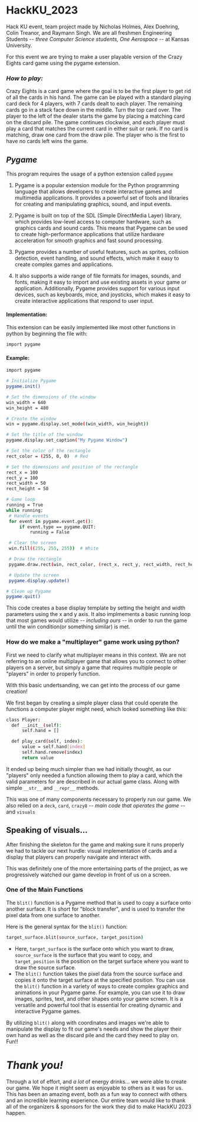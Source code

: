 # HackKU_2023
Hack KU event, team project made by Nicholas Holmes, Alex Doehring, Colin Treanor, and Raymann Singh.
We are all freshmen Engineering Students -- *three Computer Science students, One Aerospace* -- at Kansas University.

For this event we are trying to make a user playable version of the Crazy Eights card game using the pygame extension.

### <align center> *_How to play:_* ###
  Crazy Eights is a card game where the goal is to be the first player to get rid of all the cards in his hand. The game can be played with a standard playing card deck for 4 players, with 7 cards dealt to each player. The remaining cards go in a stack face down in the middle. Turn the top card over. The player to the left of the dealer starts the game by placing a matching card on the discard pile. The game continues clockwise, and each player must play a card that matches the current card in either suit or rank. If no card is matching, draw one card from the draw pile. The player who is the first to have no cards left wins the game. 

  ## _Pygame_ 
  This program requires the usage of a python extension called  `pygame` 
  
  1. Pygame is a popular extension module for the Python programming language that allows developers to create interactive games and multimedia applications. It provides a powerful set of tools and libraries for creating and manipulating graphics, sound, and input events.

  2. Pygame is built on top of the SDL (Simple DirectMedia Layer) library, which provides low-level access to computer hardware, such as graphics cards and sound cards. This means that Pygame can be used to create high-performance applications that utilize hardware acceleration for smooth graphics and fast sound processing.

  3. Pygame provides a number of useful features, such as sprites, collision detection, event handling, and sound effects, which make it easy to create complex games and applications.

  4. It also supports a wide range of file formats for images, sounds, and fonts, making it easy to import and use existing assets in your game or application. Additionally, Pygame provides support for various input devices, such as keyboards, mice, and joysticks, which makes it easy to create interactive applications that respond to user input.

  #### Implementation:
  This extension can be easily implemented like most other functions in python by beginning the file with:
  
  ```bash
import pygame
```
  #### Example:
   ```bash
  import pygame

# Initialize Pygame
pygame.init()

# Set the dimensions of the window
win_width = 640
win_height = 480

# Create the window
win = pygame.display.set_mode((win_width, win_height))

# Set the title of the window
pygame.display.set_caption("My Pygame Window")

# Set the color of the rectangle
rect_color = (255, 0, 0)  # Red

# Set the dimensions and position of the rectangle
rect_x = 100
rect_y = 100
rect_width = 50
rect_height = 50

# Game loop
running = True
while running:
    # Handle events
    for event in pygame.event.get():
        if event.type == pygame.QUIT:
            running = False

    # Clear the screen
    win.fill((255, 255, 255))  # White

    # Draw the rectangle
    pygame.draw.rect(win, rect_color, (rect_x, rect_y, rect_width, rect_height))

    # Update the screen
    pygame.display.update()

# Clean up Pygame
pygame.quit()

```
  This code creates a base display template by setting the height and width parameters using the x and y axis. 
  It also implmements a basic running loop that most games would utilize -- *including ours* -- in order to run the game 
  until the win condition(or something similar) is met.
  
  ### How do we make a "multiplayer" game work using python?
  
  First we need to clarify what multiplayer means in this context. We are not referring to an online multiplayer game that allows you to connect to other players on a server, but simply a game that requires multiple people or "players" in order to properly function.
  
  With this basic undertsanding, we can get into the process of our game creation!
  
  We first began by creating a simple player class that could operate the functions a computer player might need, which looked something like this:
   
  ```bash
  class Player:
    def __init__(self):
        self.hand = []

    def play_card(self, index):
        value = self.hand[index]
        self.hand.remove(index)
        return value
```
 
It ended up being much simpler than we had initially thought, as our "players" only needed a function allowing them to play a card, which the valid parameters for are described in our actual game class. Along with simple `__str__` and `__repr__` methods.

This was one of many components necessary to properly run our game. We also relied on a `deck`, `card`, `crazy8` -- *main code that operates the game* -- and `visuals`

## Speaking of visuals...

After finishing the skeleton for the game and making sure it runs properly we had to tackle our next hurdle: visual implementation of cards and a display that players can properly navigate and interact with.

This was definitely one of the more entertaining parts of the project, as we progressively watched our game develop in front of us on a screen. 
  
### One of the Main Functions
  The `blit()` function is a Pygame method that is used to copy a surface onto another surface. It is short for "block transfer", and is used to transfer the pixel data from one surface to another.

Here is the general syntax for the `blit()` function:
 
  ```bash
  target_surface.blit(source_surface, target_position)
```
  
  - Here, `target_surface` is the surface onto which you want to draw, `source_surface` is the surface that you want to copy, and `target_position` is the position on the target surface where you want to draw the source surface.
  - The `blit()` function takes the pixel data from the source surface and copies it onto the target surface at the specified position. You can use the `blit()` function in a variety of ways to create complex graphics and animations in your Pygame game. For example, you can use it to draw images, sprites, text, and other shapes onto your game screen. It is a versatile and powerful tool that is essential for creating dynamic and interactive Pygame games.
  

By utilizing `blit()` along with coordinates and images we're able to manipulate the display to fit our game's needs and show the player their own hand as well as the discard pile and the card they need to play on. Fun!!
  
 # *Thank you!*
 
 Through a lot of effort, and *a lot* of energy drinks... we were able to create our game. We hope it might seem as enjoyable to others as it was for us.
  This has been an amazing event, both as a fun way to connect with others and an incredible learning experience. Our entire team would like to thank all of the organizers & sponsors for the work they did to make HackKU 2023 happen.
  
